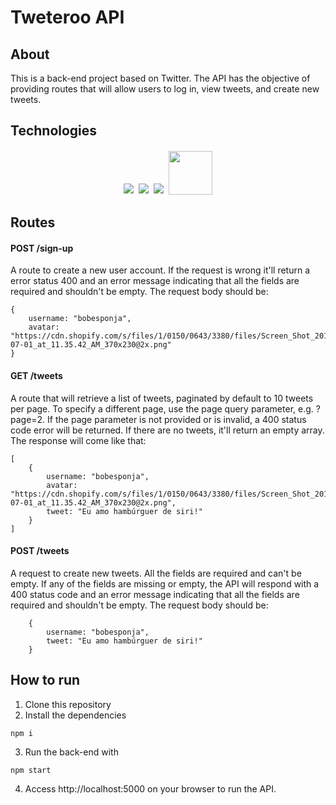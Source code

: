 # Tweteroo API

## About

This is a back-end project based on Twitter. 
The API has the objective of providing routes that will allow users to log in, view tweets, and create new tweets.

## Technologies
<p align='center'>
<img style='margin: 2px;' src='https://img.shields.io/badge/Node.js-43853D?style=for-the-badge&logo=node.js&logoColor=white'/>
<img style='margin: 2px;' src='https://img.shields.io/badge/JavaScript-F7DF1E?style=for-the-badge&logo=javascript&logoColor=black'/>
<img style='margin: 2px;' src='https://img.shields.io/badge/express.js-%23404d59.svg?style=for-the-badge&logo=express&logoColor=%2361DAFB'/>
<img style='margin: 2px; width:70px' src='https://img.shields.io/badge/NPM-%23CB3837.svg?style=for-the-badge&logo=npm&logoColor=white/'>
</p>

## Routes

#### <span style='font-weight:bold;'>POST</span> /sign-up
A route to create a new user account. If the request is wrong it'll return a error status 400 and an error message indicating that all the fields are required and shouldn't be empty. The request body should be:
```
{
    username: "bobesponja",
	avatar: "https://cdn.shopify.com/s/files/1/0150/0643/3380/files/Screen_Shot_2019-07-01_at_11.35.42_AM_370x230@2x.png"
}
```

#### <span style='font-weight:bold;'>GET</span> /tweets
A route that will retrieve a list of tweets, paginated by default to 10 tweets per page. To specify a different page, use the page query parameter, e.g. ?page=2. If the page parameter is not provided or is invalid, a 400 status code error will be returned. If there are no tweets, it'll return an empty array. The response will come like that:
```
[
	{
		username: "bobesponja",
		avatar: "https://cdn.shopify.com/s/files/1/0150/0643/3380/files/Screen_Shot_2019-07-01_at_11.35.42_AM_370x230@2x.png",
		tweet: "Eu amo hambúrguer de siri!"
	}
]
```

#### <span style='font-weight:bold;'>POST</span> /tweets
A request to create new tweets. All the fields are required and can't be empty. If any of the fields are missing or empty, the API will respond with a 400 status code and an error message indicating that all the fields are required and shouldn't be empty. The request body should be:
```
	{
		username: "bobesponja",
		tweet: "Eu amo hambúrguer de siri!"
	}
```

## How to run

1. Clone this repository
2. Install the dependencies
```
npm i
```
3. Run the back-end with
```
npm start
```
4. Access http://localhost:5000 on your browser to run the API.
